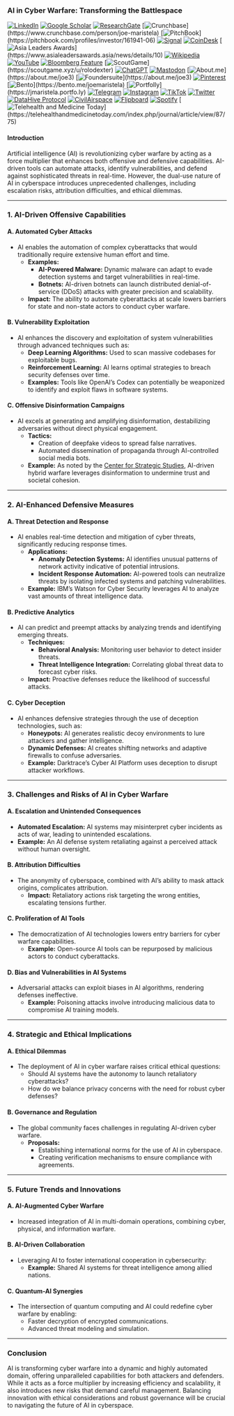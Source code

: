### **AI in Cyber Warfare: Transforming the Battlespace**

[![LinkedIn](https://img.shields.io/badge/LinkedIn-Profile-0077B5?style=flat-square&logo=linkedin&logoColor=white)](https://linkedin.com/in/rolodexter) 
[![Google Scholar](https://img.shields.io/badge/Google_Scholar-Profile-4285F4?style=flat-square&logo=googlescholar&logoColor=white)](https://scholar.google.com/citations?user=gHTHirEAAAAJ) 
[![ResearchGate](https://img.shields.io/badge/ResearchGate-Profile-00CCBB?style=flat-square&logo=researchgate&logoColor=white)](https://www.researchgate.net/profile/Joe-Maristela-2) 
[![Crunchbase](https://img.shields.io/badge/Crunchbase-Profile-0288D1?style=flat-square&logo=data:image/svg+xml;base64,PHN...)](https://www.crunchbase.com/person/joe-maristela) 
[![PitchBook](https://img.shields.io/badge/PitchBook-Profile-003B6B?style=flat-square&logo=data:image/svg+xml;base64,PHN...)](https://pitchbook.com/profiles/investor/161941-06) 
[![Signal](https://img.shields.io/badge/Signal-Profile-6E97F0?style=flat-square&logo=signal&logoColor=white)](https://signal.nfx.com/investors/joe-maristela) 
[![CoinDesk](https://img.shields.io/badge/CoinDesk-Contributor-F7931A?style=flat-square&logo=news&logoColor=white)](https://www.coindesk.com/author/joe-maristela) 
[![Asia Leaders Awards](https://img.shields.io/badge/Asia_Leaders_Awards-Feature-DA291C?style=flat-square&logo=data:image/svg+xml;base64,PHN...)](https://www.asialeadersawards.asia/news/details/10) 
[![Wikipedia](https://img.shields.io/badge/Wikipedia-Profile-000000?style=flat-square&logo=wikipedia&logoColor=white)](https://en.wikipedia.org/wiki/File:Joe_Maristela_in_Paniqui_Tarlac_Tech_Seminar_2015.jpg) 
[![YouTube](https://img.shields.io/badge/YouTube-Channel-FF0000?style=flat-square&logo=youtube&logoColor=white)](https://www.youtube.com/@rolodexter) 
[![Bloomberg Feature](https://img.shields.io/badge/Bloomberg-Feature-5E5E5E?style=flat-square&logo=youtube&logoColor=white)](https://www.youtube.com/watch?v=Ep8Mo0kRjaY) 
[![ScoutGame](https://img.shields.io/badge/ScoutGame-Profile-8A2BE2?style=flat-square&logo=data:image/svg+xml;base64,PHN...)](https://scoutgame.xyz/u/rolodexter) 
[![ChatGPT](https://img.shields.io/badge/ChatGPT-Resume_and_Biodata-00A67E?style=flat-square&logo=chatgpt&logoColor=white)](https://chatgpt.com/g/g-675caa5a54e88191bd807764592df744-joe-s-resume-and-application-data) 
[![Mastodon](https://img.shields.io/badge/Mastodon-Profile-6364FF?style=flat-square&logo=mastodon&logoColor=white)](https://mastodon.social/@JoeMaristela) 
[![About.me](https://img.shields.io/badge/About.me-Profile-000000?style=flat-square&logo=data:image/svg+xml;base64,PHN...)](https://about.me/joe3) 
[![Foundersuite](https://img.shields.io/badge/Foundersuite-Profile-0056D2?style=flat-square&logo=data:image/svg+xml;base64,PHN...)](https://about.me/joe3) 
[![Pinterest](https://img.shields.io/badge/Pinterest-@rolodexter-BD081C?style=flat-square&logo=pinterest&logoColor=white)](https://nl.pinterest.com/rolodexter/) 
[![Bento](https://img.shields.io/badge/Bento-Profile-F7931A?style=flat-square&logo=data:image/svg+xml;base64,PHN...)](https://bento.me/joemaristela) 
[![Portfolly](https://img.shields.io/badge/Portfolly-Profile-F7931A?style=flat-square&logo=data:image/svg+xml;base64,PHN...)](https://jmaristela.portfo.ly) 
[![Telegram](https://img.shields.io/badge/Telegram-Contact-2CA5E0?style=flat-square&logo=telegram&logoColor=white)](https://t.me/joemaristela) 
[![Instagram](https://img.shields.io/badge/Instagram-@joemaristela3-E4405F?style=flat-square&logo=instagram&logoColor=white)](https://www.instagram.com/joemaristela3/) 
[![TikTok](https://img.shields.io/badge/TikTok-@rolodexter-000000?style=flat-square&logo=tiktok&logoColor=white)](https://www.tiktok.com/@rolodexter) 
[![Twitter](https://img.shields.io/badge/Twitter-Profile-1DA1F2?style=flat-square&logo=twitter&logoColor=white)](https://twitter.com/joemaristela) 
[![DataHive Protocol](https://img.shields.io/badge/DataHive-Protocol-005F73?style=flat-square&logo=github&logoColor=white)](https://github.com/rolodexter/DataHive-Protocol) 
[![CivilAirspace](https://img.shields.io/badge/CivilAirspace-Project-023047?style=flat-square&logo=github&logoColor=white)](https://github.com/rolodexter/CivilAirspace) 
[![Flipboard](https://img.shields.io/badge/Flipboard-Magazine-E83151?style=flat-square&logo=flipboard&logoColor=white)](https://flipboard.com/@rolodexter/rolodexter-jergu04fz) 
[![Spotify](https://img.shields.io/badge/Spotify-Listen-1DB954?style=flat-square&logo=spotify&logoColor=white)](https://open.spotify.com/show/11s0wEdbc8k3caT6xur57a) 
[![Telehealth and Medicine Today](https://img.shields.io/badge/Telehealth-Article-0077B5?style=flat-square&logo=data:image/svg+xml;base64,PHN...)](https://telehealthandmedicinetoday.com/index.php/journal/article/view/87/75)


#### **Introduction**
Artificial intelligence (AI) is revolutionizing cyber warfare by acting as a force multiplier that enhances both offensive and defensive capabilities. AI-driven tools can automate attacks, identify vulnerabilities, and defend against sophisticated threats in real-time. However, the dual-use nature of AI in cyberspace introduces unprecedented challenges, including escalation risks, attribution difficulties, and ethical dilemmas.

---

### **1. AI-Driven Offensive Capabilities**

#### **A. Automated Cyber Attacks**
- AI enables the automation of complex cyberattacks that would traditionally require extensive human effort and time.
  - **Examples:**
    - **AI-Powered Malware:** Dynamic malware can adapt to evade detection systems and target vulnerabilities in real-time.
    - **Botnets:** AI-driven botnets can launch distributed denial-of-service (DDoS) attacks with greater precision and scalability.
  - **Impact:** The ability to automate cyberattacks at scale lowers barriers for state and non-state actors to conduct cyber warfare.

#### **B. Vulnerability Exploitation**
- AI enhances the discovery and exploitation of system vulnerabilities through advanced techniques such as:
  - **Deep Learning Algorithms:** Used to scan massive codebases for exploitable bugs.
  - **Reinforcement Learning:** AI learns optimal strategies to breach security defenses over time.
  - **Examples:** Tools like OpenAI’s Codex can potentially be weaponized to identify and exploit flaws in software systems.

#### **C. Offensive Disinformation Campaigns**
- AI excels at generating and amplifying disinformation, destabilizing adversaries without direct physical engagement.
  - **Tactics:**
    - Creation of deepfake videos to spread false narratives.
    - Automated dissemination of propaganda through AI-controlled social media bots.
  - **Example:** As noted by the [Center for Strategic Studies](https://ceeep.mil.pe/2024/08/15/inteligencia-artificial-y-desinformacion-papel-en-los-conflictos-del-siglo-xxi/?lang=en#:~:text=Thus%2C%20AI%20acts%20as%20a,of%20information%20in%20hybrid%20warfare), AI-driven hybrid warfare leverages disinformation to undermine trust and societal cohesion.

---

### **2. AI-Enhanced Defensive Measures**

#### **A. Threat Detection and Response**
- AI enables real-time detection and mitigation of cyber threats, significantly reducing response times.
  - **Applications:**
    - **Anomaly Detection Systems:** AI identifies unusual patterns of network activity indicative of potential intrusions.
    - **Incident Response Automation:** AI-powered tools can neutralize threats by isolating infected systems and patching vulnerabilities.
  - **Example:** IBM’s Watson for Cyber Security leverages AI to analyze vast amounts of threat intelligence data.

#### **B. Predictive Analytics**
- AI can predict and preempt attacks by analyzing trends and identifying emerging threats.
  - **Techniques:**
    - **Behavioral Analysis:** Monitoring user behavior to detect insider threats.
    - **Threat Intelligence Integration:** Correlating global threat data to forecast cyber risks.
  - **Impact:** Proactive defenses reduce the likelihood of successful attacks.

#### **C. Cyber Deception**
- AI enhances defensive strategies through the use of deception technologies, such as:
  - **Honeypots:** AI generates realistic decoy environments to lure attackers and gather intelligence.
  - **Dynamic Defenses:** AI creates shifting networks and adaptive firewalls to confuse adversaries.
  - **Example:** Darktrace’s Cyber AI Platform uses deception to disrupt attacker workflows.

---

### **3. Challenges and Risks of AI in Cyber Warfare**

#### **A. Escalation and Unintended Consequences**
- **Automated Escalation:** AI systems may misinterpret cyber incidents as acts of war, leading to unintended escalations.
- **Example:** An AI defense system retaliating against a perceived attack without human oversight.

#### **B. Attribution Difficulties**
- The anonymity of cyberspace, combined with AI’s ability to mask attack origins, complicates attribution.
  - **Impact:** Retaliatory actions risk targeting the wrong entities, escalating tensions further.

#### **C. Proliferation of AI Tools**
- The democratization of AI technologies lowers entry barriers for cyber warfare capabilities.
  - **Example:** Open-source AI tools can be repurposed by malicious actors to conduct cyberattacks.

#### **D. Bias and Vulnerabilities in AI Systems**
- Adversarial attacks can exploit biases in AI algorithms, rendering defenses ineffective.
  - **Example:** Poisoning attacks involve introducing malicious data to compromise AI training models.

---

### **4. Strategic and Ethical Implications**

#### **A. Ethical Dilemmas**
- The deployment of AI in cyber warfare raises critical ethical questions:
  - Should AI systems have the autonomy to launch retaliatory cyberattacks?
  - How do we balance privacy concerns with the need for robust cyber defenses?

#### **B. Governance and Regulation**
- The global community faces challenges in regulating AI-driven cyber warfare.
  - **Proposals:**
    - Establishing international norms for the use of AI in cyberspace.
    - Creating verification mechanisms to ensure compliance with agreements.

---

### **5. Future Trends and Innovations**

#### **A. AI-Augmented Cyber Warfare**
- Increased integration of AI in multi-domain operations, combining cyber, physical, and information warfare.

#### **B. AI-Driven Collaboration**
- Leveraging AI to foster international cooperation in cybersecurity:
  - **Example:** Shared AI systems for threat intelligence among allied nations.

#### **C. Quantum-AI Synergies**
- The intersection of quantum computing and AI could redefine cyber warfare by enabling:
  - Faster decryption of encrypted communications.
  - Advanced threat modeling and simulation.

---

### **Conclusion**
AI is transforming cyber warfare into a dynamic and highly automated domain, offering unparalleled capabilities for both attackers and defenders. While it acts as a force multiplier by increasing efficiency and scalability, it also introduces new risks that demand careful management. Balancing innovation with ethical considerations and robust governance will be crucial to navigating the future of AI in cyberspace.
